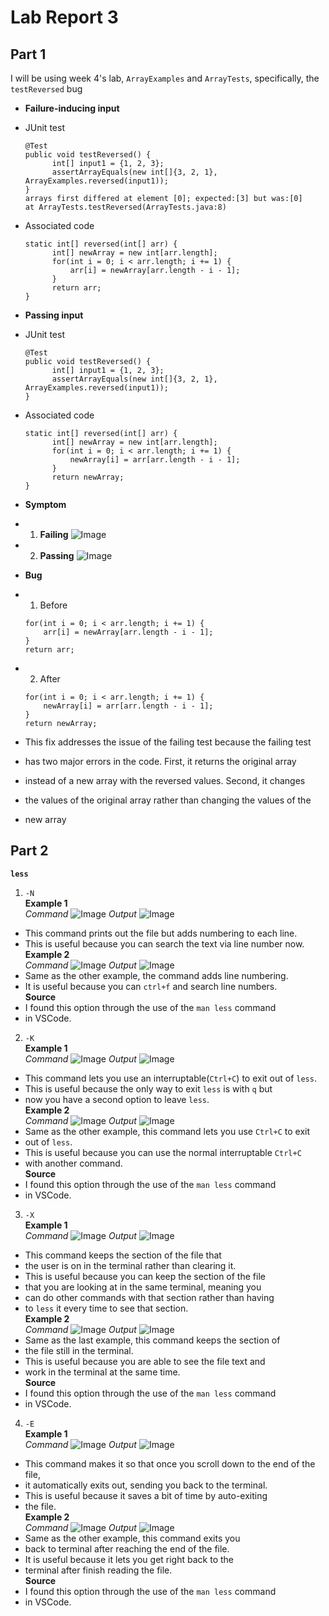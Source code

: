 # __Lab Report 3__
## __Part 1__
I will be using week 4's lab, `ArrayExamples` and `ArrayTests`, specifically, the `testReversed` bug

* __Failure-inducing input__
* JUnit test
  ```
  @Test
  public void testReversed() {
        int[] input1 = {1, 2, 3};
        assertArrayEquals(new int[]{3, 2, 1}, ArrayExamples.reversed(input1));
  }
  arrays first differed at element [0]; expected:[3] but was:[0]
  at ArrayTests.testReversed(ArrayTests.java:8)
  ```
 
* Associated code
  ```
  static int[] reversed(int[] arr) {
        int[] newArray = new int[arr.length];
        for(int i = 0; i < arr.length; i += 1) {
            arr[i] = newArray[arr.length - i - 1];
        }
        return arr;
  }
  ```
* __Passing input__
* JUnit test
  ```
  @Test
  public void testReversed() {
        int[] input1 = {1, 2, 3};
        assertArrayEquals(new int[]{3, 2, 1}, ArrayExamples.reversed(input1));
  }
  ```
* Associated code
  ```
  static int[] reversed(int[] arr) {
        int[] newArray = new int[arr.length];
        for(int i = 0; i < arr.length; i += 1) {
            newArray[i] = arr[arr.length - i - 1];
        }
        return newArray;
  }
  ```
* __Symptom__
* 1) __Failing__
  ![Image](testFail.png)
* 2) __Passing__
  ![Image](testPass.png)
  
* __Bug__
* 1) Before
  ```
  for(int i = 0; i < arr.length; i += 1) {
      arr[i] = newArray[arr.length - i - 1];
  }
  return arr;
  ```
* 2) After
  ```
  for(int i = 0; i < arr.length; i += 1) {
      newArray[i] = arr[arr.length - i - 1];
  }
  return newArray;
  ```
* This fix addresses the issue of the failing test because the failing test
* has two major errors in the code. First, it returns the original array
* instead of a new array with the reversed values. Second, it changes
* the values of the original array rather than changing the values of the
* new array

## __Part 2__
__`less`__
1. `-N`\
__Example 1__\
_Command_
![Image](lessNumCommand.png)
_Output_
![Image](lessNum.png)
* This command prints out the file but adds numbering to each line.
* This is useful because you can search the text via line number now.\
__Example 2__\
_Command_
![Image](lessNumCommandTwo.png)
_Output_
![Image](lessNumTwo.png)
* Same as the other example, the command adds line numbering.
* It is useful because you can `ctrl+f` and search line numbers.\
__Source__
* I found this option through the use of the `man less` command
* in VSCode.
2. `-K`\
__Example 1__\
_Command_
![Image](lessQuitCommand.png)
_Output_
![Image](lessQuit.png)
* This command lets you use an interruptable(`Ctrl+C`) to exit out of `less`.
* This is useful because the only way to exit `less` is with `q` but
* now you have a second option to leave `less`.  \
__Example 2__\
_Command_
![Image](lessQuitCommandTwo.png)
_Output_
![Image](lessQuitTwo.png)
* Same as the other example, this command lets you use `Ctrl+C` to exit
* out of `less`.
* This is useful because you can use the normal interruptable `Ctrl+C`
* with another command.\
__Source__
* I found this option through the use of the `man less` command
* in VSCode.
3. `-X`\
__Example 1__\
_Command_
![Image](lessKeepCommand.png)
_Output_
![Image](lessKeep.png)
* This command keeps the section of the file that
* the user is on in the terminal rather than clearing it.
* This is useful because you can keep the section of the file
* that you are looking at in the same terminal, meaning you
* can do other commands with that section rather than having
* to `less` it every time to see that section.\
__Example 2__\
_Command_
![Image](lessKeepCommandTwo.png)
_Output_
![Image](lessKeepTwo.png)
* Same as the last example, this command keeps the section of
* the file still in the terminal.
* This is useful because you are able to see the file text and
* work in the terminal at the same time.\
__Source__
* I found this option through the use of the `man less` command
* in VSCode.
4. `-E`\
__Example 1__\
_Command_
![Image](lessExitCommand.png)
_Output_
![Image](lessExit.png)
* This command makes it so that once you scroll down to the end of the file,
* it automatically exits out, sending you back to the terminal.
* This is useful because it saves a bit of time by auto-exiting
* the file.\
__Example 2__\
_Command_
![Image](lessExitTwoCommand.png)
_Output_
![Image](lessExitTwo.png)
* Same as the other example, this command exits you
* back to terminal after reaching the end of the file.
* It is useful because it lets you get right back to the
* terminal after finish reading the file.\
__Source__
* I found this option through the use of the `man less` command
* in VSCode.
  
